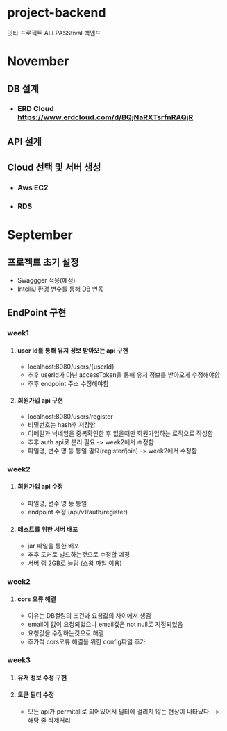 # project-backend
잇타 프로젝트  ALLPASStival 백엔드

# November
## DB 설계
* ### ERD Cloud <https://www.erdcloud.com/d/BQjNaRXTsrfnRAQjR>

## API 설계
## Cloud 선택 및 서버 생성
* ### Aws EC2
* ### RDS


# September
## 프로젝트 초기 설정
* Swaggger 적용(예정)
* IntelliJ 환경 변수를 통해 DB 연동
## EndPoint 구현
### week1
1. #### user id를 통해 유저 정보 받아오는 api 구현
   * localhost:8080/users/{userId}
   * 추후 userId가 아닌 accessToken을 통해 유저 정보를 받아오게 수정해야함
   * 추후 endpoint 주소 수정해야함
   
2. #### 회원가입 api 구현
   * localhost:8080/users/register
   * 비밀번호는 hash후 저장함
   * 이메일과 닉네임을 중복확인한 후 없을때만 회원가입하는 로직으로 작성함
   * 추후 auth api로 분리 필요 -> week2에서 수정함
   * 파일명, 변수 명 등 통일 필요(register/join) -> week2에서 수정함

### week2
1. #### 회원가입 api 수정
   * 파일명, 변수 명 등 통일
   * endpoint 수정 (api/v1/auth/register)
   
2. #### 테스트를 위한 서버 배포
   * jar 파일을 통한 배포
   * 추후 도커로 빌드하는것으로 수정할 예정
   * 서버 램 2GB로 늘림 (스왑 파일 이용)

### week2
1. #### cors 오류 해결
   * 이유는 DB컬럼의 조건과 요청값의 차이에서 생김
   * email이 없이 요청되었으나 email값은 not null로 지정되었음
   * 요청값을 수정하는것으로 해결
   * 추가적 cors오류 해결을 위한 config파일 추가

### week3
1. #### 유저 정보 수정 구현
2. #### 토큰 필터 수정
   * 모든 api가 permitall로 되어있어서 필터에 걸리지 않는 현상이 나타났다. -> 해당 줄 삭제처리